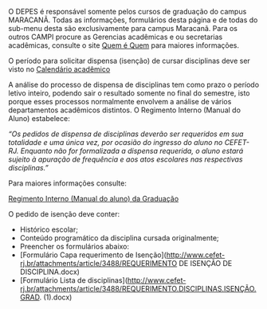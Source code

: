 O DEPES é responsável somente pelos cursos de graduação do campus MARACANÃ. Todas as informações, formulários desta página e de todas do sub-menu desta são exclusivamente para campus Maracanã. Para os outros CAMPI procure as Gerencias acadêmicas e ou secretarias acadêmicas, consulte o site [Quem é Quem](http://www.cefet-rj.br/index.php/quem-e-quem) para maiores informações.

O período para solicitar dispensa (isenção) de cursar disciplinas deve ser visto no [Calendário acadêmico](http://www.cefet-rj.br/index.php/calendarios)

A análise do processo de dispensa de disciplinas tem como prazo o período letivo inteiro, podendo sair o resultado somente no final do semestre, isto porque esses processos normalmente envolvem a análise de vários departamentos acadêmicos distintos. O Regimento Interno (Manual do Aluno) estabelece:

*“Os pedidos de dispensa de disciplinas deverão ser requeridos em sua totalidade e uma única vez, por ocasião do ingresso do aluno no CEFET-RJ. Enquanto não for formalizada a dispensa requerida, o aluno estará sujeito à apuração de frequência e aos atos escolares nas respectivas disciplinas.”*

Para maiores informações consulte:

[Regimento Interno (Manual do aluno) da Graduação](http://www.cefet-rj.br/index.php/2015-06-12-17-56-40)

 O pedido de isenção deve conter:

 - Histórico escolar;
 - Conteúdo programático da disciplina cursada originalmente;
 - Preencher os formulários abaixo:
 - [Formulário Capa requerimento de Isenção](http://www.cefet-rj.br/attachments/article/3488/REQUERIMENTO DE ISENÇÃO DE DISCIPLINA.docx)
 - [Formulário Lista de disciplinas](http://www.cefet-rj.br/attachments/article/3488/REQUERIMENTO.DISCIPLINAS.ISENÇÃO.GRAD. (1).docx)
